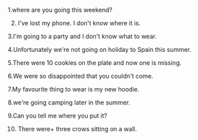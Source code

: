 1.where are you going this weekend?

2. I've lost my phone. I don't know where it is.

3.I'm going to a party and I don't know what to wear.

4.Unfortunately  we're not going on holiday to Spain this summer.

5.There were 10 cookies on the plate and now one is missing.

6.We were so disappointed that you couldn't come.

7.My favourite thing to wear is my new hoodie.

8.we're going camping later in the summer.

9.Can you tell me where you put it?

10. There were+ three crows sitting on a wall.
